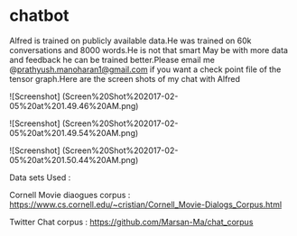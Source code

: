 # chatbot

Alfred is trained on publicly available data.He was trained on 60k conversations and 8000 words.He is not that smart May be with more data and feedback he can be trained better.Please email me @prathyush.manoharan1@gmail.com if you want a check point file of the tensor graph.Here are the screen shots of my chat with Alfred

![Screenshot] (Screen%20Shot%202017-02-05%20at%201.49.46%20AM.png)<br>

![Screenshot] (Screen%20Shot%202017-02-05%20at%201.49.54%20AM.png)<br>

![Screenshot] (Screen%20Shot%202017-02-05%20at%201.50.44%20AM.png)<br>



Data sets Used :


Cornell Movie diaogues corpus : https://www.cs.cornell.edu/~cristian/Cornell_Movie-Dialogs_Corpus.html


Twitter Chat corpus           : https://github.com/Marsan-Ma/chat_corpus   
